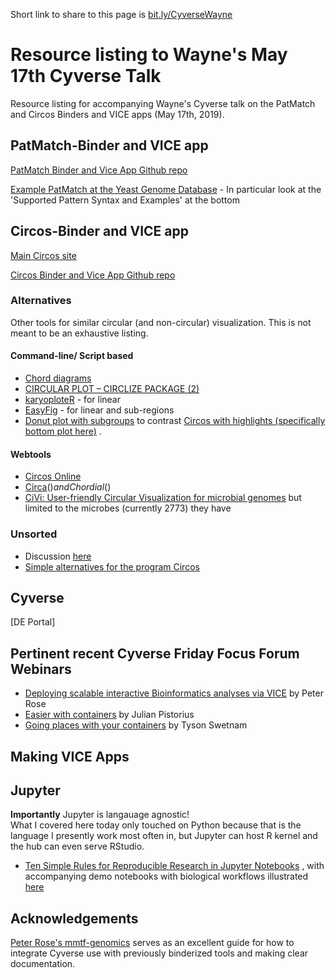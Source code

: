 Short link to share to this page is [bit.ly/CyverseWayne](http://bit.ly/CyverseWayne)

# Resource listing to Wayne's May 17th Cyverse Talk

Resource listing for accompanying Wayne's Cyverse talk on the PatMatch and Circos Binders and VICE apps (May 17th, 2019).

PatMatch-Binder and VICE app
----------------------------

[PatMatch Binder and Vice App Github repo](https://github.com/fomightez/patmatch-binder)

[Example PatMatch at the Yeast Genome Database](https://www.yeastgenome.org/nph-patmatch) - In particular look at the 'Supported Pattern Syntax and Examples' at the bottom

Circos-Binder and VICE app
---------------------------

[Main Circos site](http://circos.ca/)

[Circos Binder and Vice App Github repo](https://github.com/fomightez/circos-binder)


### Alternatives

Other tools for similar circular (and non-circular) visualization. This is not meant to be an exhaustive listing.

#### Command-line/ Script based

- [Chord diagrams](https://www.data-to-viz.com/graph/chord.html#)
- [CIRCULAR PLOT – CIRCLIZE PACKAGE (2)](https://www.r-graph-gallery.com/123-circular-plot-circlize-package-2/)
- [karyoploteR](https://bernatgel.github.io/karyoploter_tutorial/#Examples) - for linear
- [EasyFig](https://github.com/mjsull/Easyfig/wiki/Example-1.-Simple-genome-region-comparison) - for linear and sub-regions
- [Donut plot with subgroups](https://python-graph-gallery.com/163-donut-plot-with-subgroups/) to contrast [Circos with highlights (specifically bottom plot here)](http://circos.ca/documentation/tutorials/highlights/recipe2/images) .

#### Webtools

- [Circos Online](http://mkweb.bcgsc.ca/tableviewer/)
- [Circa](http://omgenomics.com/circa/)($) and Chordial ($)
- [CiVi: User-friendly Circular Visualization for microbial genomes](http://civi.cmbi.ru.nl/) but limited to the microbes (currently 2773) they have

### Unsorted

- Discussion [here](https://twitter.com/BioMickWatson/status/1011231099203223552)
- [Simple alternatives for the program Circos](https://www.biostars.org/p/336589/#336693)

Cyverse
------
[DE Portal]

Pertinent recent Cyverse Friday Focus Forum Webinars
-------------------------------------------------
-  [Deploying scalable interactive Bioinformatics analyses via VICE](https://wiki.cyverse.org/wiki/display/Events/FFW%3A+Deploying+scalable+interactive+Bioinformatics+analyses+via+VICE) by Peter Rose
- [Easier with containers](https://wiki.cyverse.org/wiki/display/Events/FFW%3A+Easier+with+containers) by Julian Pistorius
- [Going places with your containers](https://wiki.cyverse.org/wiki/display/Events/FFW%3A+Going+places+with+your+containers) by Tyson Swetnam

Making VICE Apps
---------------

Jupyter
-------

**Importantly** Jupyter is langauage agnostic!  
What I covered here today only touched on Python because that is the language I presently work most often in, but Jupyter can host R kernel and the hub can even serve RStudio.

- [Ten Simple Rules for Reproducible Research in Jupyter Notebooks](https://arxiv.org/abs/1810.08055) , with accompanying demo notebooks with biological workflows illustrated [here](https://github.com/jupyter-guide/ten-rules-jupyter)

Acknowledgements
----------------

[Peter Rose's mmtf-genomics](https://github.com/sbl-sdsc/mmtf-genomics) serves as an excellent guide for how to integrate Cyverse use with previously binderized tools and making clear documentation.
